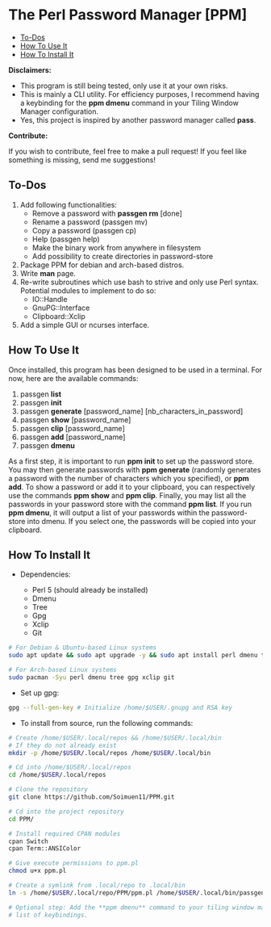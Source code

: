 # The Perl Password Manager [PPM]

* [To-Dos](#to-dos)
* [How To Use It](#how-to-use-it)
* [How To Install It](#how-to-install-it)

**Disclaimers:**

+ This program is still being tested, only use it at your own risks.
+ This is mainly a CLI utility. For efficiency purposes, I recommend having a
  keybinding for the **ppm dmenu** command in your Tiling Window Manager
  configuration.
+ Yes, this project is inspired by another password manager called **pass**.

**Contribute:**

If you wish to contribute, feel free to make a pull request! If
you feel like something is missing, send me suggestions!

## To-Dos

1. Add following functionalities:
	+ Remove a password with **passgen rm** [done]
	+ Rename a password (passgen mv)
	+ Copy a password (passgen cp)
	+ Help (passgen help)
	+ Make the binary work from anywhere in filesystem
	+ Add possibility to create directories in password-store
2. Package PPM for debian and arch-based distros.
3. Write **man** page.
4. Re-write subroutines which use bash to strive and only use Perl syntax.
   Potential modules to implement to do so: 
   + IO::Handle
   + GnuPG::Interface
   + Clipboard::Xclip
7. Add a simple GUI or ncurses interface.

## How To Use It

Once installed, this program has been designed to be used in a terminal. For
now, here are the available commands:

1. passgen **list**
2. passgen **init**
3. passgen **generate** [password_name] [nb_characters_in_password]
4. passgen **show** [password_name]
5. passgen **clip** [password_name]
6. passgen **add** [password_name]
7. passgen **dmenu**

As a first step, it is important to run **ppm init** to set up the password
store. You may then generate passwords with **ppm generate** (randomly
generates a password with the number of characters which you specified), or
**ppm add**. To show a password or add it to your clipboard, you can
respectively use the commands **ppm show** and **ppm clip**. Finally, you may
list all the passwords in your password store with the command **ppm list**.
If you run **ppm dmenu**, it will output a list of your passwords within the
password-store into dmenu. If you select one, the passwords will be copied into
your clipboard.

## How To Install It

+ Dependencies:

	- Perl 5 (should already be installed)
	- Dmenu
	- Tree
	- Gpg
	- Xclip
	- Git

```bash
# For Debian & Ubuntu-based Linux systems
sudo apt update && sudo apt upgrade -y && sudo apt install perl dmenu tree gpg xclip git

# For Arch-based Linux systems
sudo pacman -Syu perl dmenu tree gpg xclip git
```

+ Set up gpg:

```bash
gpg --full-gen-key # Initialize /home/$USER/.gnupg and RSA key
```

+ To install from source, run the following commands:

```bash
# Create /home/$USER/.local/repos && /home/$USER/.local/bin
# If they do not already exist
mkdir -p /home/$USER/.local/repos /home/$USER/.local/bin

# Cd into /home/$USER/.local/repos
cd /home/$USER/.local/repos

# Clone the repository
git clone https://github.com/Soimuen11/PPM.git

# Cd into the project repository
cd PPM/

# Install required CPAN modules
cpan Switch
cpan Term::ANSIColor	

# Give execute permissions to ppm.pl
chmod u+x ppm.pl

# Create a symlink from .local/repo to .local/bin
ln -s /home/$USER/.local/repo/PPM/ppm.pl /home/$USER/.local/bin/passgen

# Optional step: Add the **ppm dmenu** command to your tiling window manager's
# list of keybindings.  
```
